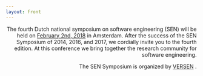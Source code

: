 ```yaml
---
layout: front
---
```


<p class="lead"> 
<div style="text-align: right"> The fourth Dutch national symposium on software engineering (SEN) will be held on <a href="https://twitter.com/search?f=tweets&vertical=default&q=%23sensym&src=typd">February 2nd, 2018</a> in Amsterdam. After the success of the SEN Symposium of 2014, 2016, and 2017, we cordially invite you to the fourth edition. At this conference we bring together the research community for software engineering. 

The SEN Symposium is organized by <a href="http://www.versen.nl/">VERSEN</a> .</div>


<!--<a href="./posters/index.html">submit a poster/presentation</a> and <a href="./registration/index.html">register for free participation.</a> -->
</p>
